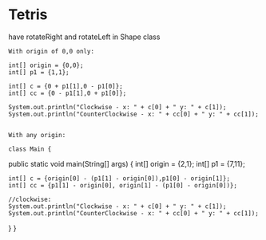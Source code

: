 # Tetris

have rotateRight and rotateLeft in Shape class

    With origin of 0,0 only:
    
    int[] origin = {0,0};
    int[] p1 = {1,1};
    
    int[] c = {0 + p1[1],0 - p1[0]};
    int[] cc = {0 - p1[1],0 + p1[0]};
    
    System.out.println("Clockwise - x: " + c[0] + " y: " + c[1]);
    System.out.println("CounterClockwise - x: " + cc[0] + " y: " + cc[1]);
    
    
    With any origin:
    
    class Main {
  public static void main(String[] args) {
    int[] origin = {2,1};
    int[] p1 = {7,11};
    
    int[] c = {origin[0] - (p1[1] - origin[0]),p1[0] - origin[1]};
    int[] cc = {p1[1] - origin[0], origin[1] - (p1[0] - origin[0])};

    //clockwise:
    System.out.println("Clockwise - x: " + c[0] + " y: " + c[1]);
    System.out.println("CounterClockwise - x: " + cc[0] + " y: " + cc[1]);
  }
}
